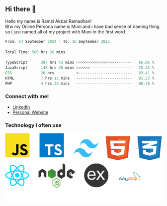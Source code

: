 ## Hi there 👋
Hello my name is Ramzi Akbar Ramadhan!\
Btw my Online Persona name is Muni and i have bad sense of naming thing so i just named all of my project with Muni in the first word
<!--START_SECTION:Muni-->

```Javascript
From: 14 September 2024 - To: 16 September 2025

Total Time: 586 hrs 26 mins

TypeScript      387 hrs 43 mins >>>>>>>>>>>>>>>>>--------   66.06 %
JavaScript      148 hrs 36 mins >>>>>>-------------------   25.32 %
CSS             20 hrs          >------------------------   03.41 %
HTML            7 hrs 12 mins   -------------------------   01.23 %
PHP             4 hrs 28 mins   -------------------------   00.76 %
```

<!--END_SECTION:Muni-->
### Connect with me!
* [LinkedIn](https://www.linkedin.com/in/ramzi-akbar-ramadhan-b8b05a243/)
* [Personal Website](https://www.muniporto.my.id/)
### Technology i often use
![Technology List](assets/techlist.png)
